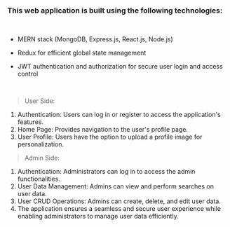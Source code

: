 ### This web application is built using the following technologies: ###

<br>

* MERN stack (MongoDB, Express.js, React.js, Node.js)

* Redux for efficient global state management

* JWT authentication and authorization for secure user login and access control
<br>

> User Side:

1. Authentication: Users can log in or register to access the application's features.
2. Home Page: Provides navigation to the user's profile page.
3. User Profile: Users have the option to upload a profile image for personalization.

> Admin Side:

1. Authentication: Administrators can log in to access the admin functionalities.
2. User Data Management: Admins can view and perform searches on user data.
3. User CRUD Operations: Admins can create, delete, and edit user data.
4. The application ensures a seamless and secure user experience while enabling administrators to manage user data efficiently.